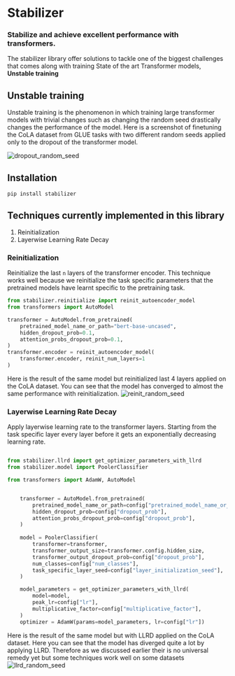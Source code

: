 # Stabilizer
### Stabilize and achieve excellent performance with transformers.  
The stabilizer library offer solutions to tackle one of the biggest challenges that comes along with training State of the art Transformer models, **Unstable training**

## Unstable training
Unstable training is the phenomenon in which training large transformer models with trivial changes such as changing the random seed drastically changes the performance of the model. Here is a screenshot of finetuning the CoLA dataset from GLUE tasks with two different random seeds applied only to the dropout of the transformer model.

![dropout_random_seed](https://i.ibb.co/jyx3tLT/baseline-dropout-seed.png)

## Installation
`pip install stabilizer`


## Techniques currently implemented in this library
1. Reinitialization
2. Layerwise Learning Rate Decay


### Reinitialization
Reinitialize the last `n` layers of the transformer encoder. This technique works well because we reinitialize the task specific parameters that the pretrained models have learnt specific to the pretraining task.
```python
from stabilizer.reinitialize import reinit_autoencoder_model
from transformers import AutoModel

transformer = AutoModel.from_pretrained(
    pretrained_model_name_or_path="bert-base-uncased",
    hidden_dropout_prob=0.1,
    attention_probs_dropout_prob=0.1,
)
transformer.encoder = reinit_autoencoder_model(
    transformer.encoder, reinit_num_layers=1
)
```
Here is the result of the same model but reinitialized last 4 layers applied on the CoLA dataset. You can see that the model has converged to almost the same performance with reinitialization.
![reinit_random_seed](https://i.ibb.co/1MyPbfG/reinit-dropout-seed.png)



### Layerwise Learning Rate Decay
Apply layerwise learning rate to the transformer layers. Starting from the task specific layer every layer before it gets an exponentially decreasing learning rate. 


```python

from stabilizer.llrd import get_optimizer_parameters_with_llrd
from stabilizer.model import PoolerClassifier

from transformers import AdamW, AutoModel


    transformer = AutoModel.from_pretrained(
        pretrained_model_name_or_path=config["pretrained_model_name_or_path"],
        hidden_dropout_prob=config["dropout_prob"],
        attention_probs_dropout_prob=config["dropout_prob"],
    )
    
    model = PoolerClassifier(
        transformer=transformer,
        transformer_output_size=transformer.config.hidden_size,
        transformer_output_dropout_prob=config["dropout_prob"],
        num_classes=config["num_classes"],
        task_specific_layer_seed=config["layer_initialization_seed"],
    )

    model_parameters = get_optimizer_parameters_with_llrd(
        model=model,
        peak_lr=config["lr"],
        multiplicative_factor=config["multiplicative_factor"],
    )
    optimizer = AdamW(params=model_parameters, lr=config["lr"])


```

Here is the result of the same model but with LLRD applied on the CoLA dataset. Here you can see that the model has diverged quite a lot by applying LLRD. Therefore as we discussed earlier their is no universal remedy yet but some techniques work well on some datasets
![llrd_random_seed](https://i.ibb.co/jkLJSP0/llrd-dropout-seed.png)